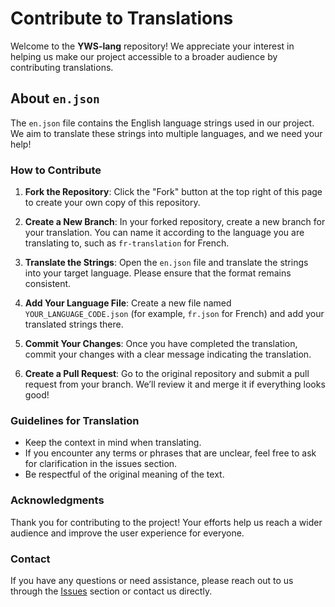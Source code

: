 # Contribute to Translations

Welcome to the **YWS-lang** repository! We appreciate your interest in helping us make our project accessible to a broader audience by contributing translations.

## About `en.json`

The `en.json` file contains the English language strings used in our project. We aim to translate these strings into multiple languages, and we need your help!

### How to Contribute

1. **Fork the Repository**: Click the "Fork" button at the top right of this page to create your own copy of this repository.

2. **Create a New Branch**: In your forked repository, create a new branch for your translation. You can name it according to the language you are translating to, such as `fr-translation` for French.

3. **Translate the Strings**: Open the `en.json` file and translate the strings into your target language. Please ensure that the format remains consistent.

4. **Add Your Language File**: Create a new file named `YOUR_LANGUAGE_CODE.json` (for example, `fr.json` for French) and add your translated strings there.

5. **Commit Your Changes**: Once you have completed the translation, commit your changes with a clear message indicating the translation.

6. **Create a Pull Request**: Go to the original repository and submit a pull request from your branch. We’ll review it and merge it if everything looks good!

### Guidelines for Translation

- Keep the context in mind when translating.
- If you encounter any terms or phrases that are unclear, feel free to ask for clarification in the issues section.
- Be respectful of the original meaning of the text.

### Acknowledgments

Thank you for contributing to the project! Your efforts help us reach a wider audience and improve the user experience for everyone.

### Contact

If you have any questions or need assistance, please reach out to us through the [Issues](https://github.com/peters-web-hosting/yws-lang//issues) section or contact us directly.
